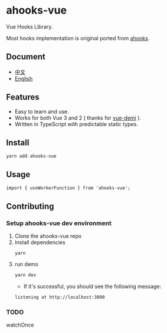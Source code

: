 # ahooks-vue

Vue Hooks Library.

Most hooks implementation is original ported from [ahooks](https://ahooks.js.org/docs).

## Document

- [中文](https://dewfall123.github.io/ahooks-vue/zh/)
- [English](https://dewfall123.github.io/ahooks-vue/)

## Features

- Easy to learn and use.
- Works for both Vue 3 and 2 ( thanks for [vue-demi](https://github.com/antfu/vue-demi) ).
- Written in TypeScript with predictable static types.

## Install

```
yarn add ahooks-vue
```

## Usage

```
import { useWorkerFunction } from 'ahooks-vue';
```

## Contributing

### Setup ahooks-vue dev environment

1. Clone the ahooks-vue repo
1. Install dependencies
   ```
   yarn
   ```
1. run demo
   ```bash
   yarn dev
   ```
   - If it's successful, you should see the following message:
   ```
   listening at http://localhost:3000
   ```

### TODO
watchOnce